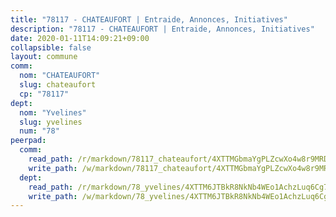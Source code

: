 ```yaml
---
title: "78117 - CHATEAUFORT | Entraide, Annonces, Initiatives"
description: "78117 - CHATEAUFORT | Entraide, Annonces, Initiatives"
date: 2020-01-11T14:09:21+09:00
collapsible: false
layout: commune
comm:
  nom: "CHATEAUFORT"
  slug: chateaufort
  cp: "78117"
dept:
  nom: "Yvelines"
  slug: yvelines
  num: "78"
peerpad:
  comm:
    read_path: /r/markdown/78117_chateaufort/4XTTMGbmaYgPLZcwXo4w8r9MRDkLTRMsPvWqqv173SQppYgb4
    write_path: /w/markdown/78117_chateaufort/4XTTMGbmaYgPLZcwXo4w8r9MRDkLTRMsPvWqqv173SQppYgb4-K3TgUXu3HbvHYyYR7X4kZTDWB7MK2mXEJDWUzVzN8f1DjZJvYUGF8vTohgtfhheHzCDbMtwfwcf73qfbsD1nnbSrbwJedKn7EgtKh1i9hEuiDhHAPar6eWbQHVrmHLLAHw9F7uNz
  dept:
    read_path: /r/markdown/78_yvelines/4XTTM6JTBkR8NkNb4WEo1AchzLuq6Cg73ydg7w9pErcQZA13p
    write_path: /w/markdown/78_yvelines/4XTTM6JTBkR8NkNb4WEo1AchzLuq6Cg73ydg7w9pErcQZA13p-K3TgUBFRQCPZwoWqJkunXeSjdgbtU3xzUSsui8DBc3rCTw6mbo4gNvfQRdE99JD3AnVW7fzseq687LKfGWCfAPajih5ByiZ3SpFz1r449oWaDnM5BHKZTbYtf6pEhRvzWbcazhrS
---
```


